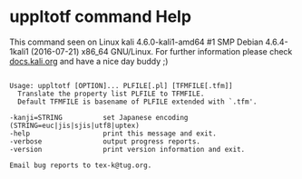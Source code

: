 # uppltotf command Help
 
 This command seen on Linux kali 4.6.0-kali1-amd64 #1 SMP Debian 4.6.4-1kali1 (2016-07-21) x86_64 GNU/Linux. For further information please check [docs.kali.org](docs.kali.org) and have a nice day buddy ;) 

~~~

Usage: uppltotf [OPTION]... PLFILE[.pl] [TFMFILE[.tfm]]
  Translate the property list PLFILE to TFMFILE.
  Default TFMFILE is basename of PLFILE extended with `.tfm'.

-kanji=STRING          set Japanese encoding (STRING=euc|jis|sjis|utf8|uptex)
-help                  print this message and exit.
-verbose               output progress reports.
-version               print version information and exit.

Email bug reports to tex-k@tug.org.

~~~
